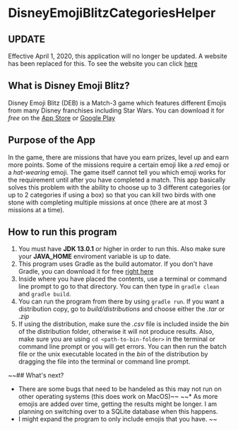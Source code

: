 # DisneyEmojiBlitzCategoriesHelper

## UPDATE
Effective April 1, 2020, this application will no longer be updated. A website has been replaced for this. To see the website you can click [here](debsidekick.com)

## What is Disney Emoji Blitz?
Disney Emoji Blitz (DEB) is a Match-3 game which features different Emojis from many Disney franchises including Star Wars. You can download it for *free* on the [App Store](https://apps.apple.com/app/id1017551780) or [Google Play](https://play.google.com/store/apps/details?id=com.disney.emojimatch_goo&referrer=utm_source%3Dko_8c695e46b223008ad%26utm_medium%3D1%26utm_campaign%3Dkoemoji-blitz-google55a93de56c122358f70aa4b8c1%26utm_term%3D%26utm_content%3D%26)

## Purpose of the App
In the game, there are missions that have you earn prizes, level up and earn more points. Some of the missions require a certain emoji like a *red* emoji or a *hat-wearing* emoji. The game itself cannot tell you which emoji works for the requirement until after you have completed a match. This app basically solves this problem with the ability to choose up to 3 different categories (or up to 2 categories if using a box) so that you can kill two birds with one stone with completing multiple missions at once (there are at most 3 missions at a time).

## How to run this program
1. You must have **JDK 13.0.1** or higher in order to run this. Also make sure your **JAVA_HOME** enviroment variable is up to date.
2. This program uses Gradle as the build automator. If you don't have Gradle, you can download it for free [right here](https://gradle.org/)
3. Inside where you have placed the contents, use a terminal or command line prompt to go to that directory. You can then type in `gradle clean` and `gradle build`.
4. You can run the program from there by using `gradle run`. If you want a distribution copy, go to *build/distributions* and choose either the *.tar* or *.zip*
5. If using the distribution, make sure the *.csv* file is included inside the *bin* of the distribution folder, otherwise it will not produce results. Also, make sure you are using `cd <path-to-bin-folder>` in the terminal or command line prompt or you will get errors. You can then run the batch file or the unix executable located in the *bin* of the distribution by dragging the file into the terminal or command line prompt.

~~## What's next?
* There are some bugs that need to be handeled as this may not run on other operating systems (this does work on MacOS)~~
~~* As more emojis are added over time, getting the results might be longer. I am planning on switching over to a SQLite database when this happens.
* I might expand the program to only include emojis that you have. ~~

